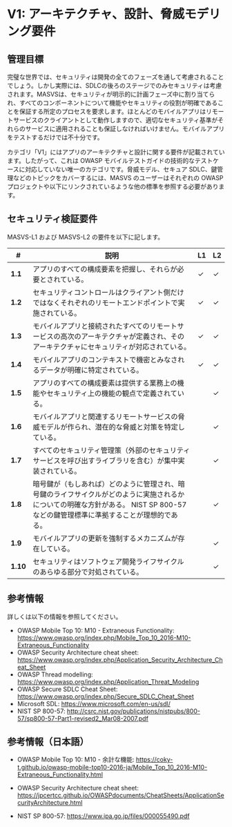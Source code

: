 # V1: アーキテクチャ、設計、脅威モデリング要件

## 管理目標

完璧な世界では、セキュリティは開発の全てのフェーズを通して考慮されることでしょう。しかし実際には、SDLCの後ろのステージでのみセキュリティは考慮されます。MASVSは、セキュリティが明示的に計画フェーズ中に割り当てられ、すべてのコンポーネントについて機能やセキュリティの役割が明確であることを保証する所定のプロセスを要求します。ほとんどのモバイルアプリはリモートサービスのクライアントとして動作しますので、適切なセキュリティ基準がそれらのサービスに適用されることも保証しなければいけません。モバイルアプリをテストするだけでは不十分です。

カテゴリ「V1」にはアプリのアーキテクチャと設計に関する要件が記載されています。したがって、これは OWASP モバイルテストガイドの技術的なテストケースに対応していない唯一のカテゴリです。脅威モデル、セキュア SDLC、鍵管理などのトピックをカバーするには、MASVS のユーザーはそれぞれの OWASP プロジェクトや以下にリンクされているような他の標準を参照する必要があります。

## セキュリティ検証要件

MASVS-L1 および MASVS-L2 の要件を以下に記します。

| # | 説明 | L1 | L2 |
| --- | --- | --- | --- |
| **1.1** | アプリのすべての構成要素を把握し、それらが必要とされている。 | ✓ | ✓ |
| **1.2** | セキュリティコントロールはクライアント側だけではなくそれぞれのリモートエンドポイントで実施されている。 | ✓ | ✓ |
| **1.3** | モバイルアプリと接続されたすべてのリモートサービスの高次のアーキテクチャが定義され、そのアーキテクチャにセキュリティが対応されている。 | ✓ | ✓ |
| **1.4** | モバイルアプリのコンテキストで機密とみなされるデータが明確に特定されている。 | ✓ | ✓ |
| **1.5** | アプリのすべての構成要素は提供する業務上の機能やセキュリティ上の機能の観点で定義されている。 |   | ✓ |
| **1.6** | モバイルアプリと関連するリモートサービスの脅威モデルが作られ、潜在的な脅威と対策を特定している。 |   | ✓ |
| **1.7** | すべてのセキュリティ管理策（外部のセキュリティサービスを呼び出すライブラリを含む）が集中実装されている。 |   | ✓ |
| **1.8** | 暗号鍵が（もしあれば）どのように管理され、暗号鍵のライフサイクルがどのように実施されるかについての明確な方針がある。 NIST SP 800-57 などの鍵管理標準に準拠することが理想的である。 |   | ✓ |
| **1.9** | モバイルアプリの更新を強制するメカニズムが存在している。 |   | ✓ |
| **1.10** | セキュリティはソフトウェア開発ライフサイクルのあらゆる部分で対処されている。 |   | ✓ |

## 参考情報

詳しくは以下の情報を参照してください。

- OWASP Mobile Top 10: M10 - Extraneous Functionality: https://www.owasp.org/index.php/Mobile_Top_10_2016-M10-Extraneous_Functionality
- OWASP Security Architecture cheat sheet: https://www.owasp.org/index.php/Application_Security_Architecture_Cheat_Sheet
- OWASP Thread modelling: https://www.owasp.org/index.php/Application_Threat_Modeling
- OWASP Secure SDLC Cheat Sheet: https://www.owasp.org/index.php/Secure_SDLC_Cheat_Sheet
- Microsoft SDL: https://www.microsoft.com/en-us/sdl/
- NIST SP 800-57: http://csrc.nist.gov/publications/nistpubs/800-57/sp800-57-Part1-revised2_Mar08-2007.pdf

## 参考情報（日本語）

- OWASP Mobile Top 10: M10 - 余計な機能: https://coky-t.github.io/owasp-mobile-top10-2016-ja/Mobile_Top_10_2016-M10-Extraneous_Functionality.html
- OWASP Security Architecture cheat sheet: https://jpcertcc.github.io/OWASPdocuments/CheatSheets/ApplicationSecurityArchitecture.html

- NIST SP 800-57: https://www.ipa.go.jp/files/000055490.pdf

